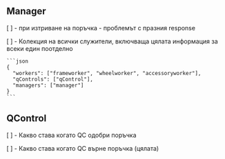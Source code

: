 ## Manager

[ ] - при изтриване на поръчка - проблемът с празния response

[ ] - Колекция на всички служители, включваща цялата информация за всеки един поотделно

    ```json
    {
      "workers": ["frameworker", "wheelworker", "accessoryworker"],
      "qControls": ["qControl"],
      "managers": ["manager"]
    }
    ```

## QControl

[ ] - Какво става когато QC одобри поръчка

[ ] - Какво става когато QC върне поръчка (цялата)
